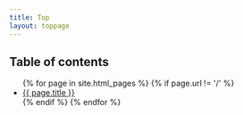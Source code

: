 ```yaml
---
title: Top
layout: toppage
---
```


## Table of contents
<ul>
{% for page in site.html_pages %}
{% if page.url != '/' %}
<li>
<a href="{{ page.url | absolute_url }}">{{ page.title }}</a>
</li>
{% endif %}
{% endfor %}
</ul>
